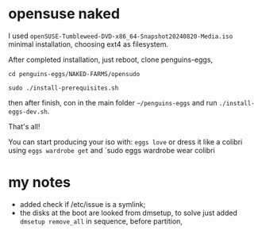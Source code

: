 # opensuse naked

I used `openSUSE-Tumbleweed-DVD-x86_64-Snapshot20240820-Media.iso` minimal installation, choosing ext4 as filesystem.

After completed installation, just reboot, clone penguins-eggs,

`cd penguins-eggs/NAKED-FARMS/opensudo`

`sudo ./install-prerequisites.sh`

then after finish, con in the main folder `~/penguins-eggs` and run `./install-eggs-dev.sh`.

That's all!

You can start producing your iso with: `eggs love` or dress it like a colibri using `eggs wardrobe get` and `sudo eggs wardrobe wear colibri

# my notes
* added check if /etc/issue is a symlink;
* the disks at the boot are looked from dmsetup, to solve just added ```dmsetup remove_all``` in sequence, before partition,

